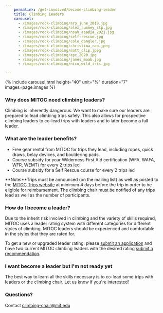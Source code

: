 ```yaml
---
    permalink: /get-involved/become-climbing-leader
    title: Climbing Leaders
    carousel:
      - /images/rock-climbing/mrp_june_2019.jpg
      - /images/rock-climbing/alex_rumney_stp.jpg
      - /images/rock-climbing/noah_acadia_2021.jpg
      - /images/rock-climbing/self-rescue.jpg
      - /images/rock-climbing/cole_dangler.jpg
      - /images/rock-climbing/christina_rap.jpeg
      - /images/rock-climbing/matt_clip.jpeg
      - /images/rock-climbing/epc_2020.jpg
      - /images/rock-climbing/james_moab.jpg
      - /images/rock-climbing/nico_wild_iris.jpg

---
```

{% include carousel.html height="40" unit="%" duration="7" images=page.images %}

### Why does MITOC need climbing leaders?

Climbing is inherently dangerous. We want to make sure our leaders are prepared to lead climbing trips safely. This also allows for prospective climbing leaders to co-lead trips with leaders and to later become a full leader.

### What are the leader benefits?

*   Free gear rental from MITOC for trips they lead, including ropes, quick draws, belay devices, and bouldering pads.
*   Course subsidy for your Wilderness First Aid certification (WFA, WAFA, WFR, WEMT) for every 2 trips led
*   Course subsidy for a Self Rescue course for every 2 trips led

**Note:**Trips must be announced (on the mailing list) as well as posted to the [MITOC Trips website](https://mitoc-trips.mit.edu/) at minimum 4 days before the trip in order to be eligible for reimbursement. The climbing chair must be notified of any trips lead as well as the number of participants.

### How do I become a leader?

Due to the inherit risk involved in climbing and the variety of skills required, MITOC uses a leader rating system with different categories for different styles of climbing. MITOC leaders should be experienced and comfortable in the styles that they are rated for.

To get a new or upgraded leader rating, please [submit an application](https://mitoc-trips.mit.edu/climbing/leaders/apply/) and have two current MITOC climbing leaders with the desired rating [submit a recommendation](https://docs.google.com/forms/d/e/1FAIpQLSe_N9fTd-J4jNe91F_8yBm_AlyakbKEcT9SnNdulhhg1g-VNw/viewform).

### I want become a leader but I'm not ready yet

The best way to learn all the skills necessary is to co-lead some trips with leaders or the climbing chair. Let us know if you're interested!

### Questions?

Contact [climbing-chair@mit.edu](mailto:climbing-chair@mit.edu)
